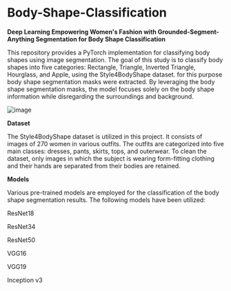 # Body-Shape-Classification
**Deep Learning Empowering Women's Fashion with Grounded-Segment-Anything Segmentation for Body Shape Classification**

This repository provides a PyTorch implementation for classifying body shapes using image segmentation. The goal of this study is to classify body shapes into five categories: Rectangle, Triangle, Inverted Triangle, Hourglass, and Apple, using the Style4BodyShape dataset. for this purpose body shape segmentation masks were extracted. By leveraging the body shape segmentation masks, the model focuses solely on the body shape information while disregarding the surroundings and background. 

![image](https://github.com/Mahsa33/Body-Shape-Classification/assets/53941450/129ca327-bbf5-4d9f-a961-76345d8660dd)


**Dataset**

The Style4BodyShape dataset is utilized in this project. It consists of images of 270 women in various outfits. The outfits are categorized into five main classes: dresses, pants, skirts, tops, and outerwear. To clean the dataset, only images in which the subject is wearing form-fitting clothing and their hands are separated from their bodies are retained.

**Models**

Various pre-trained models are employed for the classification of the body shape segmentation results. The following models have been utilized:

ResNet18

ResNet34

ResNet50

VGG16

VGG19

Inception v3

